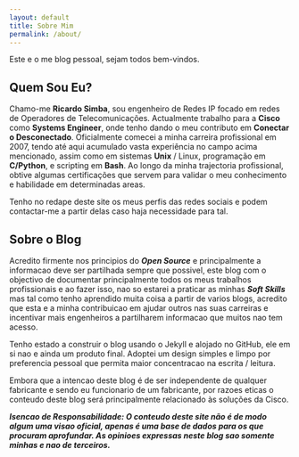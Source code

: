 ```yaml
---
layout: default
title: Sobre Mim
permalink: /about/
---
```


Este e o me blog pessoal, sejam todos bem-vindos.

## Quem Sou Eu?

Chamo-me **Ricardo Simba**, sou engenheiro de Redes IP focado em redes de Operadores de Telecomunicações. Actualmente trabalho para a **Cisco** como **Systems Engineer**, onde tenho dando o meu contributo em **Conectar o Desconectado**. Oficialmente comecei a minha carreira profissional em 2007, tendo até aqui acumulado vasta experiência no campo acima mencionado, assim como em sistemas **Unix** / Linux, programação em **C/Python**, e scripting em **Bash**. Ao longo da minha trajectoria profissional, obtive algumas certificações que servem para validar o meu conhecimento e habilidade em determinadas areas.

Tenho no redape deste site os meus perfis das redes sociais e podem contactar-me a partir delas caso haja necessidade para tal.

## Sobre o Blog

Acredito firmente nos principios do ***Open Source*** e principalmente a informacao deve ser partilhada sempre que possivel,  este blog com o objectivo de documentar principalmente todos os meus trabalhos profissionais e ao fazer isso, nao so estarei a praticar as minhas ***Soft Skills*** mas tal como tenho aprendido muita coisa a partir de varios blogs, acredito que esta e a minha contribuicao em ajudar outros nas suas carreiras e incentivar mais engenheiros a partilharem informacao que muitos nao tem acesso.

Tenho estado a construir o blog usando o Jekyll e alojado no GitHub, ele em si nao e ainda um produto final. Adoptei um design simples e limpo por preferencia pessoal que permita maior concentracao na escrita / leitura.

Embora que a intencao deste blog é de ser independente de qualquer fabricante e sendo eu funcionario de um fabricante, por razoes eticas o conteudo deste blog será principalmente relacionado às soluções da Cisco.

***Isencao de Responsabilidade: O conteudo deste site não é de modo algum uma visao oficial, apenas é uma base de dados para os que procuram aprofundar. As opinioes expressas neste blog sao somente minhas e nao de terceiros.***
